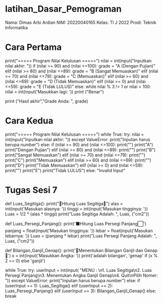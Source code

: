# latihan_Dasar_Pemograman
Nama: Dimas Arbi Ardian
NIM: 20220040165
Kelas: TI J 2022
Prodi: Teknik Informatika


# Cara Pertama
print("===== Program Nilai Kelulusan =====")
nilai = int(input("Inputkan nilai akhir: "))
if (nilai >= 90) and (nilai <=100):
 grade = "A (Dengan Pujian)"
elif (nilai >= 80) and (nilai <=89):
 grade = "B (Sangat Memuaskan)"
elif (nilai >= 70) and (nilai <=79):
 grade = "C (Memuaskan)"
elif (nilai >= 60) and (nilai <=69):
 grade = "D (Tidak Memuaskan)"
elif (nilai >= 0) and (nilai <=59):
 grade = "E (Tidak LULUS)"
else:
    while nilai % 3 != 1 or nilai > 100:
        nilai = int(input('Masukkan lagi: '))
    print ("Benar")

print ("Hasil akhir","Grade Anda: ", grade)


# Cara Kedua
print("===== Program Nilai Kelulusan =====")
while True:
    try:
        nilai = int(input("Inputkan nilai akhir: "))
    except ValueError:
        print("Inputan harus berupa number")
    else:
        if (nilai >= 90) and (nilai <=100):
            print("")
            print("A")
            print("Dengan Pujian")
        elif (nilai >= 80) and (nilai <=89):
            print("")
            print("B")
            print("Sangat Memuaskan")
        elif (nilai >= 70) and (nilai <=79):
            print("")
            print("C")
            print("Memuaskan")
        elif (nilai >= 60) and (nilai <=69):
            print("")
            print("D")
            print("Tidak Memuaskan")
        elif (nilai >= 0) and (nilai <=59):
            print("")
            print("E")
            print("Tidak LULUS")
        else:
            "Invalid Input"
# Tugas Sesi 7
def Luas_Segitiga():
    print("🔺Hitung Luas Segitiga🔻")
    alas = int(input('Masukan alasnya: '))
    tinggi = int(input('Masukan tingginya: '))
    Luas = 1/2 * (alas * tinggi)
    print("Luas Segitiga Adalah: ", Luas, ("cm2"))

def Luas_Persegi_Panjang():
    print('⬛Hitung Luas Persegi Panjang⬜')
    panjang = float(input('Masukan tingginya: '))
    lebar = float(input('Masukan lebarnya: '))
    Luas = (panjang * lebar)
    print("Luas Persegi Panjang Adalah: ", Luas, ("cm2"))

def Bilangan_Ganjil_Genap():
    print('🚗Menentukan Bilangan Ganjil dan Genap🚓')
    x = int(input('Masukkan Angka: '))
    print('adalah bilangan', 'genap' if (x % 2 == 0) else 'ganjil')

while True:
    try:
        userInput = int(input(
            "MENU : \n1. Luas Segitiga\n2. Luas Persegi Panjang\n3. Menentukan Angka Ganjil Genap\n4. Quit\nPilih Nomer: "))
    except ValueError:
        print("Inputan harus berupa number")
    else:
        if (userInput == 1):
            Luas_Segitiga()
        elif (userInput == 2):
            Luas_Persegi_Panjang()
        elif (userInput == 3):
            Bilangan_Ganjil_Genap()
        else:
            break
